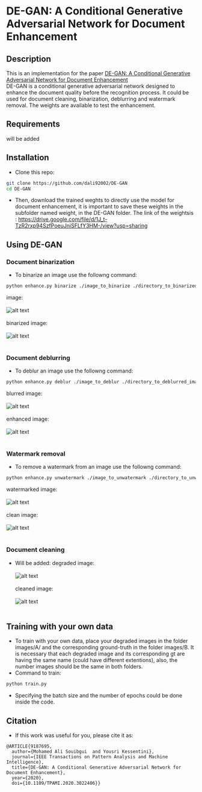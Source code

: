 # DE-GAN: A Conditional Generative Adversarial Network for Document Enhancement
## Description
This is an implementation for the paper [DE-GAN: A Conditional Generative Adversarial Network for Document Enhancement](https://ieeexplore.ieee.org/document/9187695)<br>
DE-GAN is a conditional generative adversarial network designed to enhance the document quality before the recognition process. It could be used for document cleaning, binarization, deblurring and watermark removal. The weights are available to test the enhancement. 
## Requirements
will be added
## Installation

- Clone this repo:
```bash
git clone https://github.com/dali92002/DE-GAN
cd DE-GAN
```
- Then, download the trained weghts to directly use the model for document enhancement, it is important to save these weights in the subfolder named weight, in the DE-GAN folder. The link of the weightsis : https://drive.google.com/file/d/1J_t-TzR2rxp94SzfPoeuJniSFLfY3HM-/view?usp=sharing
## Using DE-GAN
### Document binarization
- To binarize an image use the followng command: 
```bash
python enhance.py binarize ./image_to_binarize ./directory_to_binarized_image
```
image:<br /><br />
![alt text](https://github.com/dali92002/DE-GAN/blob/master/images/2.bmp?raw=true)<br /><br />
binarized image:<br /><br />
![alt text](https://github.com/dali92002/DE-GAN/blob/master/images/2cleaned.bmp?raw=true)<br /><br />
### Document deblurring
- To deblur an image use the followng command: 
```bash
python enhance.py deblur ./image_to_deblur ./directory_to_deblurred_image
```

blurred image:<br /><br />
![alt text](https://github.com/dali92002/DE-GAN/blob/master/images/4014.png?raw=true)<br /><br />
enhanced image:<br /><br />
![alt text](https://github.com/dali92002/DE-GAN/blob/master/images/4014cleaned.png?raw=true)<br /><br />
### Watermark removal
- To remove a watermark from  an image use the followng command: 
```bash
python enhance.py unwatermark ./image_to_unwatermark ./directory_to_unwatermarked_image
```
watermarked image:<br /><br />
![alt text](https://github.com/dali92002/DE-GAN/blob/master/images/960.png?raw=true)<br /><br />
clean image:<br /><br />
![alt text](https://github.com/dali92002/DE-GAN/blob/master/images/960cleaned.png?raw=true)<br /><br />
### Document cleaning
- Will be added: 
degraded image:<br /><br />
![alt text](https://github.com/dali92002/DE-GAN/blob/master/images/1.png?raw=true)<br /><br />
cleaned image:<br /><br />
![alt text](https://github.com/dali92002/DE-GAN/blob/master/images/1cleaned.png?raw=true)<br /><br />
## Training with your own data
- To train with your own data, place your degraded images in the folder images/A/ and the corresponding ground-truth in the folder images/B. It is necessary that each degraded image and its corresponding gt are having the same name (could have different extentions), also, the number images  should be the same in both folders.
- Command to train:
```bash
python train.py 
```
- Specifying the batch size and the number of epochs could be done inside the code.
## Citation
- If this work was useful for you, please cite it as: 
```
@ARTICLE{9187695,
  author={Mohamed Ali Souibgui  and Yousri Kessentini},
  journal={IEEE Transactions on Pattern Analysis and Machine Intelligence}, 
  title={DE-GAN: A Conditional Generative Adversarial Network for Document Enhancement}, 
  year={2020},
  doi={10.1109/TPAMI.2020.3022406}}
```
